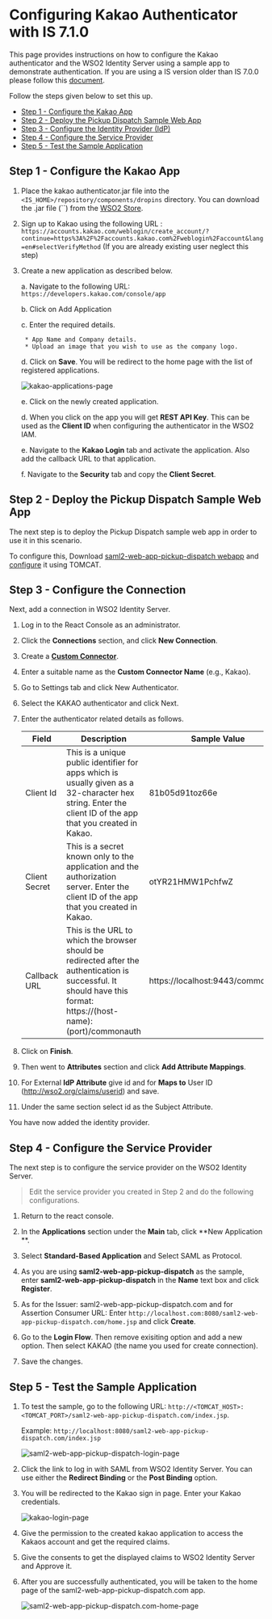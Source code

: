 # Configuring Kakao Authenticator with IS 7.1.0

This page provides instructions on how to configure the Kakao
authenticator and the WSO2 Identity Server using a sample app to
demonstrate authentication. If you are using a IS version older than IS 7.0.0 please follow this [document](https://github.com/wso2-extensions/identity-outbound-auth-kakao/blob/master/docs/README.md).

Follow the steps given below to set this up.

* [Step 1 - Configure the Kakao App](#step-1---configure-the-kakao-app)
* [Step 2 - Deploy the Pickup Dispatch Sample Web App](#step-2---deploy-the-pickup-dispatch-sample-web-app)
* [Step 3 - Configure the Identity Provider (IdP)](#step-3---configure-the-identity-provider-idp)
* [Step 4 - Configure the Service Provider](#step-4---configure-the-service-provider)
* [Step 5 - Test the Sample Application](#step-5---test-the-sample-application)

## Step 1 - Configure the Kakao App

1. Place the kakao authenticator.jar file into the
   `<IS_HOME>/repository/components/dropins` directory.
   You can download the .jar file
   (``)
   from the [WSO2 Store](https://store.wso2.com/store/assets/isconnector/).

2. Sign up to Kakao using the following URL : `https://accounts.kakao.com/weblogin/create_account/?continue=https%3A%2F%2Faccounts.kakao.com%2Fweblogin%2Faccount&lang=en#selectVerifyMethod`
   (If you are already existing user neglect this step)

3. Create a new application as described below.

   a. Navigate to the following URL: `https://developers.kakao.com/console/app`

   b. Click on Add Application

   c. Enter the required details.

        * App Name and Company details. 
        * Upload an image that you wish to use as the company logo.

   d. Click on **Save**. You will be redirect to the home page with the list of registered applications.

   ![kakao-applications-page](img/kakao-applications-page.png)

   e. Click on the newly created application.

   d. When you click on the app you will get **REST API Key**. This can be used as the **Client ID**
   when configuring the authenticator in the WSO2 IAM.

   e. Navigate to the **Kakao Login** tab and activate the application. Also add the callback URL to that application.

   f. Navigate to the **Security** tab and copy the **Client Secret**.


## Step 2 - Deploy the Pickup Dispatch Sample Web App

The next step is to deploy the Pickup Dispatch sample web app in order to use it in this scenario.

To configure this, Download [saml2-web-app-pickup-dispatch
webapp](https://github.com/wso2/samples-is/releases/download/v4.5.2/saml2-web-app-pickup-dispatch.com.war) and [configure](https://is.docs.wso2.com/en/5.9.0/learn/deploying-the-sample-app/#deploy-the-sample-web-app_1) it using TOMCAT.

## Step 3 - Configure the Connection

Next, add a connection in WSO2 Identity Server.

1. Log in to the React Console as an administrator.

2. Click the **Connections** section, and click **New Connection**.
3. Create a **[Custom Connector](https://is.docs.wso2.com/en/latest/guides/authentication/configure-custom-connector/)**.
4. Enter a suitable name as the **Custom Connector Name** (e.g., Kakao).
5. Go to Settings tab and click New Authenticator.
6. Select the KAKAO authenticator and click Next.
7. Enter the authenticator related details as follows.

    <table>
    <thead>
    <tr class="header">
    <th>Field</th>
    <th>Description</th>
    <th>Sample Value</th>
    </tr>
    </thead>
    <tbody>
    <tr class="odd">
    <td>Client Id</td>
    <td>This is a unique public identifier for apps which is usually given as a 32-character hex string. 
    Enter the client ID of the app that you created in Kakao.</td>
    <td>81b05d91toz66e</td>
    </tr>
    <tr class="even">
    <td>Client Secret</td>
    <td>This is a secret known only to the application and the authorization server. Enter the  client ID  of the 
    app that you created in Kakao.</td>
    <td>otYR21HMW1PchfwZ</td>
    </tr>
    <tr class="odd">
    <td>Callback URL</td>
    <td>This is the URL to which the browser should be redirected after the authentication is successful. 
    It should have this format: https://(host-name):(port)/commonauth</td>
    <td>https://localhost:9443/commonauth</td>
    </tr>
    </tbody>
    </table>

8. Click on **Finish**.
9. Then went to **Attributes** section and click **Add Attribute Mappings**.
10. For External **IdP Attribute** give id and for **Maps to** User ID (http://wso2.org/claims/userid) and save.
11. Under the same section select id as the Subject Attribute.

You have now added the identity provider.

## Step 4 - Configure the Service Provider

The next step is to configure the service provider on the WSO2 Identity Server.

> Edit the service provider you created in Step 2 and do the following configurations.

1. Return to the react console.

2. In the **Applications** section under the **Main** tab, click **New Application **.
3. Select **Standard-Based Application** and Select SAML as Protocol.

4. As you are using **saml2-web-app-pickup-dispatch** as the sample, enter **saml2-web-app-pickup-dispatch** in the **Name** text box and click **Register**.

5. As for the  Issuer: saml2-web-app-pickup-dispatch.com and for  Assertion Consumer URL: Enter `http://localhost.com:8080/saml2-web-app-pickup-dispatch.com/home.jsp` and click
   **Create**.
6. Go to the **Login Flow**. Then remove exisiting option and add a new option. Then select KAKAO (the name you used for create connection). 
7. Save the changes.


## Step 5 - Test the Sample Application

1. To test the sample, go to the following URL:
   `http://<TOMCAT_HOST>:<TOMCAT_PORT>/saml2-web-app-pickup-dispatch.com/index.jsp`.

   Example: `http://localhost:8080/saml2-web-app-pickup-dispatch.com/index.jsp`

   ![saml2-web-app-pickup-dispatch-login-page](img/pickup-dispatch-login-page.png)

2. Click the link to log in with SAML from WSO2 Identity Server. You can use either the **Redirect Binding** or the **Post
   Binding** option.

3. You will be redirected to the Kakao sign in page. Enter your Kakao credentials.

   ![kakao-login-page](img/kakao-login-page.png)

4. Give the permission to the created kakao application to access the Kakaos account and get the required claims.

5. Give the consents to get the displayed claims to WSO2 Identity Server and Approve it.

6. After you are successfully authenticated, you will be taken to the home page of the saml2-web-app-pickup-dispatch.com
   app.

   ![saml2-web-app-pickup-dispatch.com-home-page](img/pickup-dispatch-home-page.png)